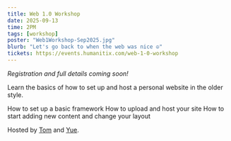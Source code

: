 ```yaml
---
title: Web 1.0 Workshop
date: 2025-09-13
time: 2PM
tags: [workshop]
poster: "Web1Workshop-Sep2025.jpg"
blurb: "Let's go back to when the web was nice ☮"
tickets: https://events.humanitix.com/web-1-0-workshop
---
```


*Registration and full details coming soon!*

Learn the basics of how to set up and host a personal website in the older style.

How to set up a basic framework
How to upload and host your site
How to start adding new content and change your layout

Hosted by [Tom](https://bsky.app/profile/tomsghost.bsky.social) and [Yue](https://unfortunateaccident.neocities.org/).